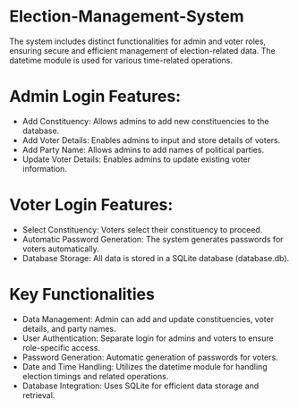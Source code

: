 # Election-Management-System
The system includes distinct functionalities for admin and voter roles, ensuring secure and efficient management of election-related data. The datetime module is used for various time-related operations.
# Admin Login Features:
- Add Constituency: Allows admins to add new constituencies to the database.
- Add Voter Details: Enables admins to input and store details of voters.
- Add Party Name: Allows admins to add names of political parties.
- Update Voter Details: Enables admins to update existing voter information.
# Voter Login Features:
- Select Constituency: Voters select their constituency to proceed.
- Automatic Password Generation: The system generates passwords for voters automatically.
- Database Storage: All data is stored in a SQLite database (database.db).
# Key Functionalities
- Data Management: Admin can add and update constituencies, voter details, and party names.
- User Authentication: Separate login for admins and voters to ensure role-specific access.
- Password Generation: Automatic generation of passwords for voters.
- Date and Time Handling: Utilizes the datetime module for handling election timings and related operations.
- Database Integration: Uses SQLite for efficient data storage and retrieval.
